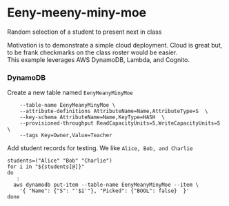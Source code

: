 # Eeny-meeny-miny-moe
Random selection of a student to present next in class  

Motivation is to demonstrate a simple cloud deployment. Cloud is great but, to be frank checkmarks on the class roster would be easier.  
This example leverages AWS DynamoDB, Lambda, and Cognito.

### DynamoDB
Create a new table named `EenyMeanyMinyMoe`
```aws dynamodb create-table \
    --table-name EenyMeanyMinyMoe \
    --attribute-definitions AttributeName=Name,AttributeType=S  \
    --key-schema AttributeName=Name,KeyType=HASH  \
    --provisioned-throughput ReadCapacityUnits=5,WriteCapacityUnits=5 \
    --tags Key=Owner,Value=Teacher
```
    
Add student records for testing.  We like `Alice, Bob, and Charlie`
```
students=("Alice" "Bob" "Charlie")
for i in "${students[@]}"
do
   : 
  aws dynamodb put-item --table-name EenyMeanyMinyMoe --item \
    '{ "Name": {"S": "'$i'"}, "Picked": {"BOOL": false}  }' 
done
```
